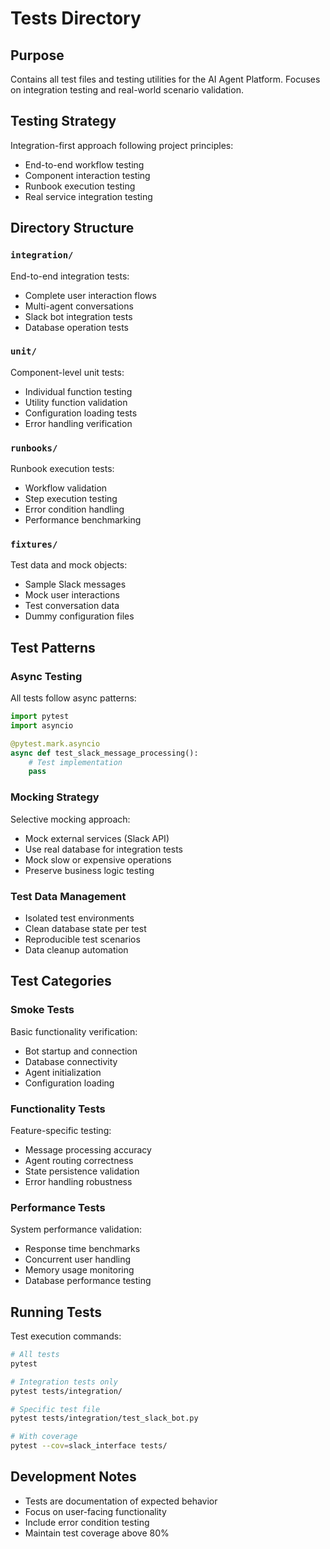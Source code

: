 # Tests Directory

## Purpose
Contains all test files and testing utilities for the AI Agent Platform. Focuses on integration testing and real-world scenario validation.

## Testing Strategy
Integration-first approach following project principles:
- End-to-end workflow testing
- Component interaction testing
- Runbook execution testing
- Real service integration testing

## Directory Structure

### `integration/`
End-to-end integration tests:
- Complete user interaction flows
- Multi-agent conversations
- Slack bot integration tests
- Database operation tests

### `unit/`
Component-level unit tests:
- Individual function testing
- Utility function validation
- Configuration loading tests
- Error handling verification

### `runbooks/`
Runbook execution tests:
- Workflow validation
- Step execution testing
- Error condition handling
- Performance benchmarking

### `fixtures/`
Test data and mock objects:
- Sample Slack messages
- Mock user interactions
- Test conversation data
- Dummy configuration files

## Test Patterns

### Async Testing
All tests follow async patterns:
```python
import pytest
import asyncio

@pytest.mark.asyncio
async def test_slack_message_processing():
    # Test implementation
    pass
```

### Mocking Strategy
Selective mocking approach:
- Mock external services (Slack API)
- Use real database for integration tests
- Mock slow or expensive operations
- Preserve business logic testing

### Test Data Management
- Isolated test environments
- Clean database state per test
- Reproducible test scenarios
- Data cleanup automation

## Test Categories

### Smoke Tests
Basic functionality verification:
- Bot startup and connection
- Database connectivity
- Agent initialization
- Configuration loading

### Functionality Tests
Feature-specific testing:
- Message processing accuracy
- Agent routing correctness
- State persistence validation
- Error handling robustness

### Performance Tests
System performance validation:
- Response time benchmarks
- Concurrent user handling
- Memory usage monitoring
- Database performance testing

## Running Tests
Test execution commands:
```bash
# All tests
pytest

# Integration tests only
pytest tests/integration/

# Specific test file
pytest tests/integration/test_slack_bot.py

# With coverage
pytest --cov=slack_interface tests/
```

## Development Notes
- Tests are documentation of expected behavior
- Focus on user-facing functionality
- Include error condition testing
- Maintain test coverage above 80% 
